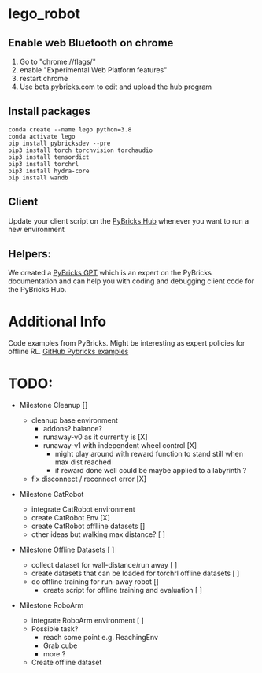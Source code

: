# lego_robot

## Enable web Bluetooth on chrome

 1. Go to "chrome://flags/" 
 2. enable "Experimental Web Platform features"
 3. restart chrome
 4. Use beta.pybricks.com to edit and upload the hub program

## Install packages
```
conda create --name lego python=3.8
conda activate lego
pip install pybricksdev --pre
pip3 install torch torchvision torchaudio
pip3 install tensordict
pip3 install torchrl
pip3 install hydra-core
pip install wandb
```

## Client 
Update your client script on the [PyBricks Hub](https://beta.pybricks.com/) whenever you want to run a new environment


## Helpers:
We created a [PyBricks GPT](https://chat.openai.com/g/g-YZYA1j4yF-pybrics-lego-doc) which is an expert on the PyBricks documentation and can help you with coding and debugging client code for the PyBricks Hub.


# Additional Info
Code examples from PyBricks. Might be interesting as expert policies for offline RL. [GitHub Pybricks examples](https://github.com/pybricks/pybricks-projects/blob/master/sets/mindstorms-robot-inventor/main-models/gelo/gelo_basic.py)

# TODO:

- Milestone Cleanup []
    - cleanup base environment
        - addons? balance?
        - runaway-v0 as it currently is [X]
        - runaway-v1 with independent wheel control [X]
            - might play around with reward function to stand still when max dist reached
            - if reward done well could be maybe applied to a labyrinth ?
    - fix disconnect / reconnect error [X]


- Milestone CatRobot
    - integrate CatRobot environment
    - create CatRobot Env [X]
    - create CatRobot offlline datasets []
    - other ideas but walking max distance? [ ]


- Milestone Offline Datasets [ ]
    - collect dataset for wall-distance/run away [ ]
    - create datasets that can be loaded for torchrl offline datasets [ ]
    - do offline training for run-away robot []
        - create script for offline training and evaluation [ ]


- Milestone RoboArm 
    - integrate RoboArm environment [ ]
    - Possible task? 
        - reach some point e.g. ReachingEnv
        - Grab cube 
        - more ? 
    - Create offline dataset
